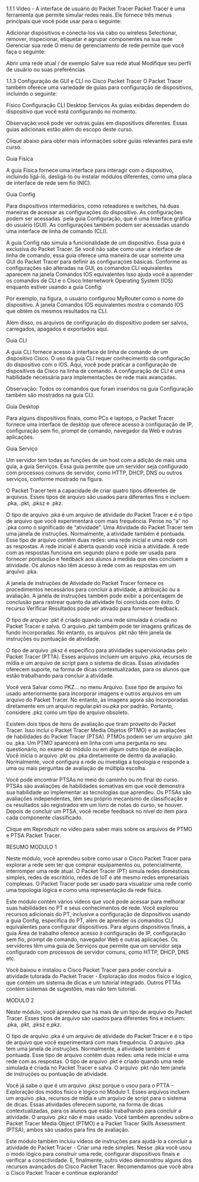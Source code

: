 1.1.1 Vídeo - A interface de usuário do Packet Tracer
Packet Tracer é uma ferramenta que permite simular redes reais. Ele fornece três menus principais que você pode usar para o seguinte:

Adicionar dispositivos e conecta-los via cabo ou wireless
Selectionar, remover, inspecionar, etiquetar e agrupar componentes na sua rede
Gerenciar sua rede
O menu de gerenciamento de rede permite que você faça o seguinte:

Abrir uma rede atual / de exemplo
Salve sua rede atual
Modifique seu perfil de usuário ou suas preferências


1.1.3 Configuração de GUI e CLI no Cisco Packet Tracer
O Packet Tracer também oferece uma variedade de guias para configuração de dispositivos, incluindo o seguinte:

Físico
Configuração
CLI
Desktop
Serviços
As guias exibidas dependem do dispositivo que você está configurando no momento.

Observação:você pode ver outras guias em dispositivos diferentes. Essas guias adicionais estão além do escopo deste curso.

Clique abaixo para obter mais informações sobre guias relevantes para este curso.


Guia Física

A guia Física fornece uma interface para interagir com o dispositivo, incluindo ligá-lo, desligá-lo ou instalar módulos diferentes, como uma placa de interface de rede sem fio (NIC).

Guia Config

Para dispositivos intermediários, como roteadores e switches, há duas maneiras de acessar as configurações do dispositivo. As configurações podem ser acessadas ´pela guia Configuração, que é uma Interface gráfica do usuário (GUI). As configurações também podem ser acessadas usando uma interface de linha de comando (CLI).

A guia Config não simula a funcionalidade de um dispositivo. Essa guia é exclusiva do Packet Tracer. Se você não sabe como usar a interface de linha de comando, essa guia oferece uma maneira de usar somente uma GUI do Packet Tracer para definir as configurações básicas. Conforme as configurações são alteradas na GUI, os comandos CLI equivalentes aparecem na janela Comandos IOS equivalentes Isso ajuda você a aprender os comandos de CLI e o Cisco Internetwork Operating System (IOS) enquanto estiver usando a guia Config.

Por exemplo, na figura, o usuário configurou MyRouter como o nome do dispositivo. A janela Comandos IOS equivalentes mostra o comando IOS que obtém os mesmos resultados na CLI.

Além disso, os arquivos de configuração do dispositivo podem ser salvos, carregados, apagados e exportados aqui.


Guia CLI

A guia CLI fornece acesso à interface de linha de comando de um dispositivo Cisco. O uso da guia CLI requer conhecimento da configuração do dispositivo com o IOS. Aqui, você pode praticar a configuração de dispositivos da Cisco na linha de comando. A configuração de CLI é uma habilidade necessária para implementações de rede mais avançadas.

Observação: Todos os comandos que foram inseridos na guia Configuração também são mostrados na guia CLI.

Guia Desktop

Para alguns dispositivos finais, como PCs e laptops, o Packet Tracer fornece uma interface de desktop que oferece acesso à configuração de IP, configuração sem fio, prompt de comando, navegador da Web e outras aplicações.

Guia Serviço

Um servidor tem todas as funções de um host com a adição de mais uma guia, a guia Serviços. Essa guia permite que um servidor seja configurado com processos comuns de servidor, como HTTP, DHCP, DNS ou outros serviços, conforme mostrado na figura.


O Packet Tracer tem a capacidade de criar quatro tipos diferentes de arquivos. Esses tipos de arquivo são usados para diferentes fins e incluem: .pka, .pkt, .pksz e .pkz.


O tipo de arquivo .pka é um arquivo de atividade do Packet Tracer e é o tipo de arquivo que você experimentará com mais frequência. Pense no “a” no .pka como o significado de “atividade”. Uma Atividade do Packet Tracer tem uma janela de instruções. Normalmente, a atividade também é pontuada. Esse tipo de arquivo contém duas redes: uma rede inicial e uma rede com as respostas. A rede inicial é aberta quando você inicia a atividade. A rede com as respostas funciona em segundo plano e pode ser usada para fornecer pontuação e feedback aos alunos à medida que eles concluem a atividade. Os alunos não têm acesso à rede com as respostas em um arquivo .pka.

A janela de instruções de Atividade do Packet Tracer fornece os procedimentos necessários para concluir a atividade, a atribuição ou a avaliação. A janela de instruções também pode exibir a porcentagem de conclusão para rastrear quanto da atividade foi concluída com êxito. O recurso Verificar Resultados pode ser ativado para fornecer feedback.

O tipo de arquivo .pkt é criado quando uma rede simulada é criada no Packet Tracer e salva. O arquivo .pkt também pode ter imagens gráficas de fundo incorporadas. No entanto, os arquivos .pkt não têm janela de instruções ou pontuação de atividade.

O tipo de arquivo .pksz é específico para atividades supervisionadas pelo Packet Tracer (PTTA). Esses arquivos incluem um arquivo .pka, recursos de mídia e um arquivo de script para o sistema de dicas. Essas atividades oferecem suporte, na forma de dicas contextualizadas, para os alunos que estão trabalhando para concluir a atividade.

Você verá Salvar como PKZ... no menu Arquivo. Esse tipo de arquivo foi usado anteriormente para incorporar imagens e outros arquivos em um arquivo do Packet Tracer. No entanto, as imagens agora são incorporadas diretamente em um arquivo regular.pkt ou.pka por padrão. Portanto, considere .pkz como um tipo de arquivo obsoleto.

Existem dois tipos de itens de avaliação que tiram proveito do Packet Tracer. Isso inclui o Packet Tracer Media Objetos (PTMO) e as avaliações de habilidades do Packet Tracer (PTSA). PTMOs podem ser um arquivo .pkt ou .pka. Um PTMO aparecerá em linha com uma pergunta no seu questionário, no exame do módulo ou em algum outro tipo de avaliação. Você inicia o arquivo .pkt ou .pka diretamente de dentro da avaliação. Normalmente, você configura a rede ou investiga a topologia e responde a uma ou mais perguntas de avaliação de múltipla escolha.

Você pode encontrar PTSAs no meio do caminho ou no final do curso. PTSAs são avaliações de habilidades somativas em que você demonstra sua habilidade ao implementar as tecnologias que aprendeu. Os PTSAs são avaliações independentes, têm seu próprio mecanismo de classificação e os resultados são registrados em um livro de notas do curso, se houver. Depois de concluir um PTSA, você recebe feedback no nível do item para cada componente classificado.

Clique em Reproduzir no vídeo para saber mais sobre os arquivos de PTMO e PTSA Packet Tracer.


RESUMO
MODULO 1

Neste módulo, você aprendeu sobre como usar o Cisco Packet Tracer para explorar a rede sem ter que comprar equipamentos ou, potencialmente, interromper uma rede atual. 
O Packet Tracer (PT) simula redes domésticas simples, redes de escritório, redes de IoT e até mesmo redes empresariais complexas. 
O Packet Tracer pode ser usado para visualizar uma rede como uma topologia lógica e como uma representação da rede física.

Este módulo contém vários vídeos que você pode acessar para melhorar suas habilidades no PT e seus conhecimentos de rede. Você explorou recursos adicionais do PT, inclusive a configuração de dispositivos 
usando a guia Config, específica do PT, além de aprender os comandos CLI equivalentes para configurar dispositivos. Para alguns dispositivos finais, a guia Área de trabalho oferece acesso à configuração de IP, 
configuração sem fio, prompt de comando, navegador Web e outras aplicações. Os servidores têm uma guia de Serviços que permite que um servidor seja configurado com processos de servidor comuns, como HTTP, DHCP, 
DNS etc.

Você baixou e instalou o Cisco Packet Tracer para poder concluir a atividade tutorada do Packet Tracer - Exploração dos modos físico e lógico, que contém um sistema de dicas e um tutorial integrado. 
Outros PTTAs contém sistemas de sugestões, mas não tem tutorial.

MODULO 2

Neste módulo, você aprendeu que há mais de um tipo de arquivo do Packet Tracer. Esses tipos de arquivo são usados para diferentes fins e incluem: .pka, .pkt, .pksz e.pkz.

O tipo de arquivo .pka é um arquivo de atividade do Packet Tracer e é o tipo de arquivo que você experimentará com mais frequência. O arquivo .pka tem uma janela de instruções. 
Normalmente, a atividade também é pontuada. Esse tipo de arquivo contém duas redes: uma rede inicial e uma rede com as respostas. 
O tipo de arquivo .pkt é criado quando uma rede simulada é criada no Packet Tracer e salva. O arquivo .pkt não tem janela de instruções ou pontuação de atividade.

Você já sabe o que é um arquivo .pksz porque o usou para o PTTA - Exploração dos modos físico e lógico no Módulo 1. 
Esses arquivos incluem um arquivo .pka, recursos de mídia e um arquivo de script para o sistema de dicas. 
Essas atividades oferecem suporte, na forma de dicas contextualizadas, para os alunos que estão trabalhando para concluir a atividade. O arquivo .pkz não é mais usado. 
Você também aprendeu sobre o Packet Tracer Media Object (PTMO) e a Packet Tracer Skills Assessment (PTSA), ambos são usados para fins de avaliação.

Este módulo também incluiu vídeos de instruções para ajudá-lo a concluir a atividade do Packet Tracer - Criar uma rede simples. Nesse .pka 
você usou o modo lógico para construir uma rede, configurar dispositivos finais e verificar a conectividade. E, finalmente, outro vídeo demonstrou alguns dos recursos avançados do 
Cisco Packet Tracer. Recomendamos que você abra o Cisco Packet Tracer e continue explorando!



